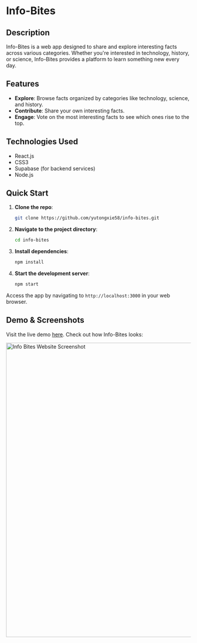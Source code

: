 # Info-Bites

## Description
Info-Bites is a web app designed to share and explore interesting facts across various categories. Whether you're interested in technology, history, or science, Info-Bites provides a platform to learn something new every day.

## Features
- **Explore**: Browse facts organized by categories like technology, science, and history.
- **Contribute**: Share your own interesting facts.
- **Engage**: Vote on the most interesting facts to see which ones rise to the top.

## Technologies Used
- React.js
- CSS3
- Supabase (for backend services)
- Node.js

## Quick Start
1. **Clone the repo**:
   ```bash
   git clone https://github.com/yutongxie58/info-bites.git
2. **Navigate to the project directory**:
   ```bash
   cd info-bites
3. **Install dependencies**:
   ```bash
   npm install
4. **Start the development server**:
   ```bash
   npm start
Access the app by navigating to `http://localhost:3000` in your web browser.

## Demo & Screenshots
Visit the live demo [here](https://info-bites.netlify.app/). Check out how Info-Bites looks:

<img src="https://i.postimg.cc/C1h99vW9/info-bites.png" width="800" alt="Info Bites Website Screenshot">
